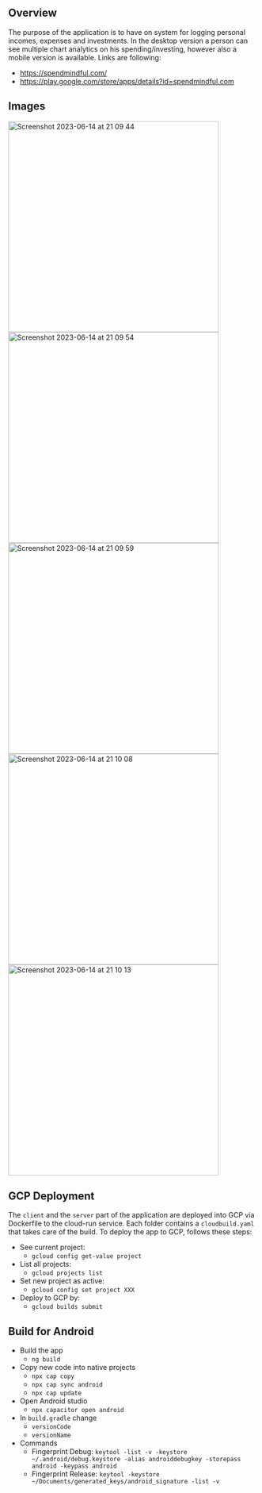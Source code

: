 ## Overview
The purpose of the application is to have on system for logging personal incomes, expenses and investments. In the desktop version a person can see multiple chart analytics on his spending/investing, however also a mobile version is available. Links are following:
- https://spendmindful.com/
- https://play.google.com/store/apps/details?id=spendmindful.com

## Images
<img width="425" alt="Screenshot 2023-06-14 at 21 09 44" src="https://github.com/krivanek06/wealth_tracker/assets/47821225/237ec46b-5f68-4301-8318-ed039c06c475">
<img width="425" alt="Screenshot 2023-06-14 at 21 09 54" src="https://github.com/krivanek06/wealth_tracker/assets/47821225/4bcc7152-6939-4c3d-800a-538ae1c74539">
<img width="425" alt="Screenshot 2023-06-14 at 21 09 59" src="https://github.com/krivanek06/wealth_tracker/assets/47821225/67fcd899-2987-47f0-8d54-dbe8330c9b14">
<img width="425" alt="Screenshot 2023-06-14 at 21 10 08" src="https://github.com/krivanek06/wealth_tracker/assets/47821225/d17704c3-7842-49cd-81c3-1e8312e9baa0">
<img width="425" alt="Screenshot 2023-06-14 at 21 10 13" src="https://github.com/krivanek06/wealth_tracker/assets/47821225/d825be24-69db-45cd-970b-bab6139ebf68">


## GCP Deployment
The `client` and the `server` part of the application are deployed into GCP via Dockerfile to the cloud-run service. 
Each folder contains a `cloudbuild.yaml` that takes care of the build.
To deploy the app to GCP, follows these steps:
- See current project:
  - `gcloud config get-value project`
- List all projects:
  - `gcloud projects list`
- Set new project as active:
  - `gcloud config set project XXX`
- Deploy to GCP by:
  - `gcloud builds submit`

## Build for Android 
- Build the app 
  - `ng build`
- Copy new code into native projects
  - `npx cap copy`
  - `npx cap sync android`
  - `npx cap update`
- Open Android studio
  - `npx capacitor open android`
- In `build.gradle` change
  - `versionCode`
  - `versionName`
- Commands
  - Fingerprint Debug: `keytool -list -v -keystore ~/.android/debug.keystore -alias androiddebugkey -storepass android -keypass android`
  - Fingerprint Release: `keytool -keystore ~/Documents/generated_keys/android_signature -list -v`
